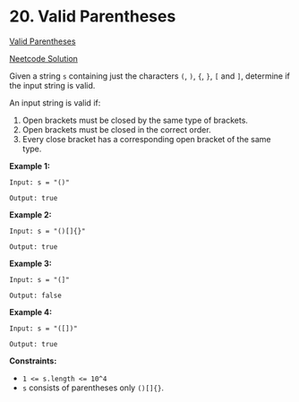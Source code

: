 # 20. Valid Parentheses

[Valid Parentheses](https://leetcode.com/problems/valid-parentheses/description/)

[Neetcode Solution](https://www.youtube.com/watch?v=WTzjTskDFMg&pp=ygUabmVldGNvZGUgdmFsaWQgcGFyZW50aGVzZXM%3D)

Given a string `s` containing just the characters `(`, `)`, `{`, `}`, `[` and
`]`, determine if the input string is valid.

An input string is valid if:

1. Open brackets must be closed by the same type of brackets.
2. Open brackets must be closed in the correct order.
3. Every close bracket has a corresponding open bracket of the same type.

**Example 1:**

```
Input: s = "()"

Output: true
```

**Example 2:**

```
Input: s = "()[]{}"

Output: true
```

**Example 3:**

```
Input: s = "(]"

Output: false
```

**Example 4:**

```
Input: s = "([])"

Output: true
```

**Constraints:**

- `1 <= s.length <= 10^4`
- `s` consists of parentheses only `()[]{}`.
